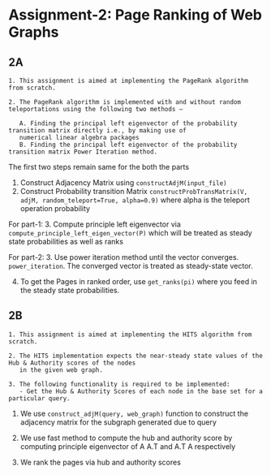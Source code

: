 # Assignment-2: Page Ranking of Web Graphs


## 2A
```
1. This assignment is aimed at implementing the PageRank algorithm from scratch.

2. The PageRank algorithm is implemented with and without random teleportations using the following two methods –
   
   A. Finding the principal left eigenvector of the probability transition matrix directly i.e., by making use of 
   numerical linear algebra packages
   B. Finding the principal left eigenvector of the probability transition matrix Power Iteration method.
```

The first two steps remain same for the both the parts

1. Construct Adjacency Matrix using `constructAdjM(input_file)`
2. Construct Probability transition Matrix `constructProbTransMatrix(V, adjM, random_teleport=True, alpha=0.9)` where alpha is the teleport operation probability
   
For part-1:
3. Compute principle left eigenvector via `compute_principle_left_eigen_vector(P)` which will be treated as steady state probabilities as well as ranks 

For part-2:
3. Use power iteration method until the vector converges. `power_iteration`. The converged vector is treated as steady-state vector.

4. To get the Pages in ranked order, use `get_ranks(pi)` where you feed in the steady state probabilities.

## 2B

```
1. This assignment is aimed at implementing the HITS algorithm from scratch.

2. The HITS implementation expects the near-steady state values of the Hub & Authority scores of the nodes
   in the given web graph.
   
3. The following functionality is required to be implemented:
   - Get the Hub & Authority Scores of each node in the base set for a particular query.
```

1. We use `construct_adjM(query, web_graph)` function to construct the adjacency matrix for the subgraph generated due to query 

2. We use fast method to compute the hub and authority score by computing principle eigenvector of A A.T and A.T A respectively
   
3. We rank the pages via hub and authority scores
